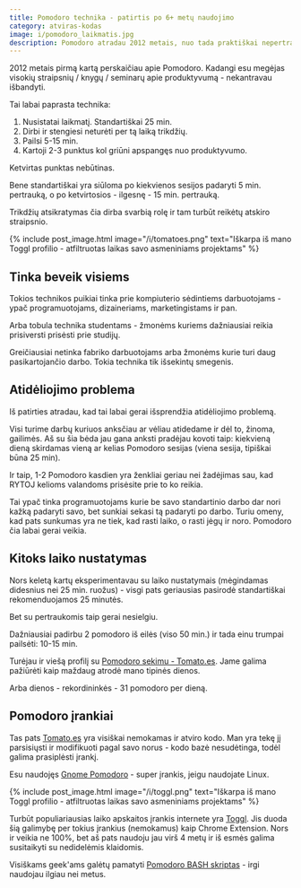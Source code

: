```yaml
---
title: Pomodoro technika - patirtis po 6+ metų naudojimo
category: atviras-kodas
image: i/pomodoro_laikmatis.jpg
description: Pomodoro atradau 2012 metais, nuo tada praktiškai nepertraukiamai naudojau kiekieną darbo dieną. Mano įspūdžiai, patirtis ir kodėl vis dar šios technikos laikausi.
---
```


2012 metais pirmą kartą perskaičiau apie Pomodoro. Kadangi esu megėjas visokių straipsnių / knygų / seminarų apie produktyvumą - nekantravau išbandyti.

Tai labai paprasta technika:

1) Nusistatai laikmatį. Standartiškai 25 min.
2) Dirbi ir stengiesi neturėti per tą laiką trikdžių.
3) Pailsi 5-15 min.
4) Kartoji 2-3 punktus kol griūni apspangęs nuo produktyvumo.

Ketvirtas punktas nebūtinas.

Bene standartiškai yra siūloma po kiekvienos sesijos padaryti 5 min. pertrauką, o po ketvirtosios - ilgesnę - 15 min. pertrauką.

Trikdžių atsikratymas čia dirba svarbią rolę ir tam turbūt reikėtų atskiro straipsnio.

{% include post_image.html image="/i/tomatoes.png" text="Iškarpa iš mano Toggl profilio - atfiltruotas laikas savo asmeniniams projektams" %}

## Tinka beveik visiems

Tokios technikos puikiai tinka prie kompiuterio sėdintiems darbuotojams - ypač programuotojams, dizaineriams, marketingistams ir pan.

Arba tobula technika studentams - žmonėms kuriems dažniausiai reikia prisiversti prisėsti prie studijų.

Greičiausiai netinka fabriko darbuotojams arba žmonėms kurie turi daug pasikartojančio darbo. Tokia technika tik išsekintų smegenis.

## Atidėliojimo problema

Iš patirties atradau, kad tai labai gerai išsprendžia atidėliojimo problemą.

Visi turime darbų kuriuos anksčiau ar vėliau atidedame ir dėl to, žinoma, gailimės. Aš su šia bėda jau gana anksti pradėjau kovoti taip: kiekvieną dieną skirdamas vieną ar kelias Pomodoro sesijas (viena sesija, tipiškai būna 25 min).

Ir taip, 1-2 Pomodoro kasdien yra ženkliai geriau nei žadėjimas sau, kad RYTOJ kelioms valandoms prisėsite prie to ko reikia.

Tai ypač tinka programuotojams kurie be savo standartinio darbo dar nori kažką padaryti savo, bet sunkiai sekasi tą padaryti po darbo. Turiu omeny, kad pats sunkumas yra ne tiek, kad rasti laiko, o rasti jėgų ir noro. Pomodoro čia labai gerai veikia.

## Kitoks laiko nustatymas

Nors keletą kartų eksperimentavau su laiko nustatymais (mėgindamas didesnius nei 25 min. ruožus) - visgi pats geriausias pasirodė standartiškai rekomenduojamos 25 minutės.

Bet su pertraukomis taip gerai nesielgiu.

Dažniausiai padirbu 2 pomodoro iš eilės (viso 50 min.) ir tada einu trumpai pailsėti: 10-15 min.

Turėjau ir viešą profilį su [Pomodoro sekimu - Tomato.es](http://www.tomato.es/users/5073f55fd43b8100020001f4). Jame galima pažiūrėti kaip maždaug atrodė mano tipinės dienos.

Arba dienos - rekordininkės - 31 pomodoro per dieną.

## Pomodoro įrankiai

Tas pats [Tomato.es](http://www.tomato.es) yra visiškai nemokamas ir atviro kodo. Man yra tekę jį parsisiųsti ir modifikuoti pagal savo norus - kodo bazė nesudėtinga, todėl galima prasiplėsti įrankį.

Esu naudojęs [Gnome Pomodoro](http://gnomepomodoro.org/) - super įrankis, jeigu naudojate Linux.

{% include post_image.html image="/i/toggl.png" text="Iškarpa iš mano Toggl profilio - atfiltruotas laikas savo asmeniniams projektams" %}

Turbūt populiariausias laiko apskaitos įrankis internete yra [Toggl](https://toggl.com/). Jis duoda šią galimybę per tokius įrankius (nemokamus) kaip Chrome Extension. Nors ir veikia ne 100%, bet aš pats naudoju jau virš 4 metų ir iš esmės galima susitaikyti su nedidelėmis klaidomis.

Visiškams geek'ams galėtų pamatyti [Pomodoro BASH skriptas](https://www.jarmalavicius.lt/mano-projektai/pomodoro-bash-skriptas) - irgi naudojau ilgiau nei metus.